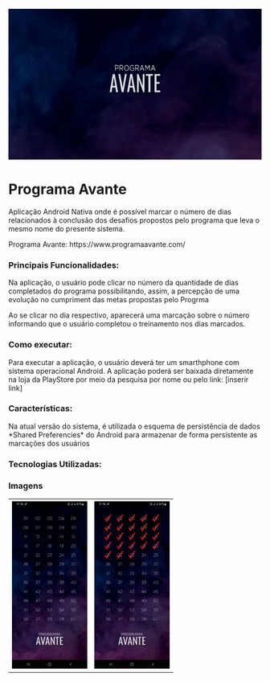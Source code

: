 <img src="https://github.com/MatheusMartins3191/programaAvante/blob/a42f481117e1374306c1a6f1333e62316d8fe3ed/midias/recursos-graficos-play-console.png"
		 title="bannerImage" width="100%" height="300px" position="center"/>

# Programa Avante #

<p>Aplicação Android Nativa onde é possível marcar o número de dias relacionados à conclusão dos desafios propostos pelo programa que leva o mesmo nome do 
	presente sistema.<p> 

<p>Programa Avante: https://www.programaavante.com/<p>
  
### Principais Funcionalidades: ###

<p>Na aplicação, o usuário pode clicar no número da quantidade de dias completados do programa possibilitando, assim, a 
	percepção de uma evolução no cumpriment das metas propostas pelo Progrma<p>

<p>Ao se clicar no dia respectivo, aparecerá uma marcação sobre o número informando que o usuário completou o treinamento nos dias marcados.<p>
  
### Como executar: ###

<p>Para executar a aplicação, o usuário deverá ter um smarthphone com sistema operacional Android. A aplicação poderá ser baixada diretamente na 
	loja da PlayStore por meio da pesquisa por nome ou pelo link: [inserir link]<p>
   
### Características: ###

<p>Na atual versão do sistema, é utilizada o esquema de persistência de dados *Shared Preferencies* do Android para armazenar de forma persistente as marcações dos usuários<p>

### Tecnologias Utilizadas: ###


### Imagens ###

<table border-style="none">
  <tr>
    <th>
      <img src="https://github.com/MatheusMartins3191/programaAvante/blob/a42f481117e1374306c1a6f1333e62316d8fe3ed/midias/captura_clean.jpeg" 
					 title="imageClean" width="150px"/>
    </th>
    <th>
      <img src="https://github.com/MatheusMartins3191/programaAvante/blob/a42f481117e1374306c1a6f1333e62316d8fe3ed/midias/captura_marked.jpeg" 
					 title="imageMarked" width="150px"/>
    </th>
  </tr>
<table/>  

  
      
      

  
    

  
 
